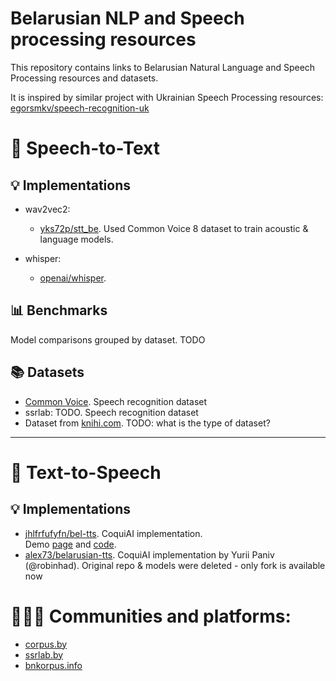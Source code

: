# Belarusian NLP and Speech processing resources

This repository contains links to Belarusian Natural Language and Speech Processing resources and datasets.<br>

It is inspired by similar project with Ukrainian Speech Processing resources: [egorsmkv/speech-recognition-uk](https://github.com/egorsmkv/speech-recognition-uk)

# 🎤 Speech-to-Text

## 💡 Implementations

* wav2vec2:
  * [yks72p/stt_be](https://github.com/yks72p/stt_be). Used Common Voice 8 dataset to train acoustic & language models.

* whisper:
  * [openai/whisper](https://github.com/openai/whisper).

## 📊 Benchmarks

Model comparisons grouped by dataset. TODO

## 📚 Datasets

* [Common Voice](https://commonvoice.mozilla.org/en/datasets). Speech recognition dataset
* ssrlab: TODO. Speech recognition dataset
* Dataset from [knihi.com](https://knihi.com/none/Korpus_bielaruskaha_maulennia_dla_trenirouki_niejronnych_sietak_zip.html). TODO: what is the type of dataset?

------

# 📢 Text-to-Speech

## 💡 Implementations

* [jhlfrfufyfn/bel-tts](https://github.com/jhlfrfufyfn/bel-tts). CoquiAI implementation.<br>
  Demo [page](https://nikuchin.fun/tts) and [code](https://github.com/yks72p/bel-tts-server).
* [alex73/belarusian-tts](https://github.com/alex73/belarusian-tts). CoquiAI implementation by Yurii Paniv (@robinhad). 
  Original repo & models were deleted - only fork is available now

# 🧍‍♀️🧍 Communities and platforms:
* [corpus.by](https://www.corpus.by)
* [ssrlab.by](https://ssrlab.by)
* [bnkorpus.info](https://bnkorpus.info)
